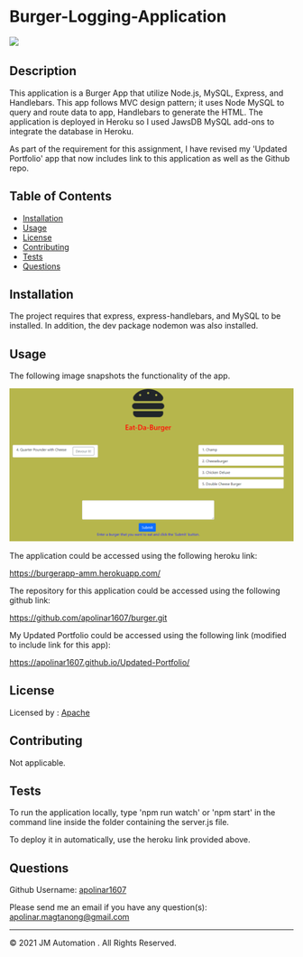 # Burger-Logging-Application

  ![](https://img.shields.io/badge/license-Apache-blue)

  ## Description 
  
  This application is a Burger App that utilize Node.js, MySQL, Express, and Handlebars. This app follows MVC design pattern; it uses Node MySQL to query and route data to app, Handlebars to generate the HTML. The application is deployed in Heroku so I used JawsDB MySQL add-ons to integrate the database in Heroku.

  As part of the requirement for this assignment, I have revised my 'Updated Portfolio' app that now includes link to this application as well as the Github repo.
  
  
  ## Table of Contents
  
  * [Installation](#installation)
  * [Usage](#usage)
  * [License](#license)
  * [Contributing](#contributing)
  * [Tests](#tests)
  * [Questions](#questions)
  
  
  ## Installation
  
  The project requires that express, express-handlebars, and MySQL to be installed. In addition, the dev package nodemon was also installed.
  
  
  ## Usage 
  
  The following image snapshots the functionality of the app.

  ![](./public/assets/img/burger-app.PNG)

  
  The application could be accessed using the following heroku link:

  https://burgerapp-amm.herokuapp.com/


  The repository for this application could be accessed using the following github link:

  https://github.com/apolinar1607/burger.git

  My Updated Portfolio could be accessed using the following link (modified to include link for this app):
  
  https://apolinar1607.github.io/Updated-Portfolio/

  ## License
  
  Licensed by : [Apache](./utils/license-Apache)
  
  
  ## Contributing
  
  Not applicable.
  
  ## Tests

  To run the application locally, type 'npm run watch' or 'npm start' in the command line inside the folder containing the server.js file.
  
  To deploy it in automatically, use the heroku link provided above.


  ## Questions
  
  Github Username: 
  [apolinar1607](https://github.com/apolinar1607)

  Please send me an email if you have any question(s): 
  apolinar.magtanong@gmail.com
  
  


  ---
  © 2021 JM Automation . All Rights Reserved.

